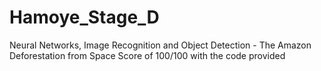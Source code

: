 # Hamoye_Stage_D
Neural Networks, Image Recognition and Object Detection - The Amazon Deforestation from Space
Score of 100/100 with the code provided
